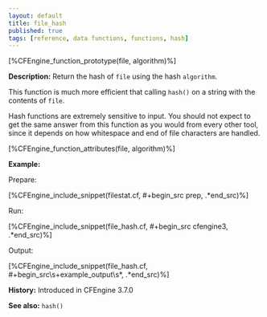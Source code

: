 ```yaml
---
layout: default
title: file_hash
published: true
tags: [reference, data functions, functions, hash]
---
```


[%CFEngine_function_prototype(file, algorithm)%]

**Description:** Return the hash of `file` using the hash `algorithm`.

This function is much more efficient that calling `hash()` on a string
with the contents of `file`.

Hash functions are extremely sensitive to input. You should not expect
to get the same answer from this function as you would from every other
tool, since it depends on how whitespace and end of file characters are
handled.

[%CFEngine_function_attributes(file, algorithm)%]

**Example:**

Prepare:

[%CFEngine_include_snippet(filestat.cf, #\+begin_src prep, .*end_src)%]

Run:

[%CFEngine_include_snippet(file_hash.cf, #\+begin_src cfengine3, .*end_src)%]

Output:

[%CFEngine_include_snippet(file_hash.cf, #\+begin_src\s+example_output\s*, .*end_src)%]

**History:** Introduced in CFEngine 3.7.0

**See also:** `hash()`
